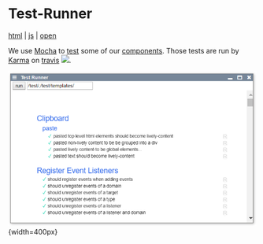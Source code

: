 # Test-Runner

[html](edit://src/components/tools/lively-testrunner.html) | [js](edit://src/components/tools/lively-testrunner.js) | [open](open://lively-testrunner)

We use [Mocha](https://mochajs.org/) to [test](../../test/index.md) some of our [components](../../test/templates/index.md). Those tests are run by [Karma](https://karma-runner.github.io/latest/index.html) on [travis](https://travis-ci.org/LivelyKernel/lively4-core) <img src="https://travis-ci.org/LivelyKernel/lively4-core.svg">.

![](media/test-runner.png){width=400px}




 
